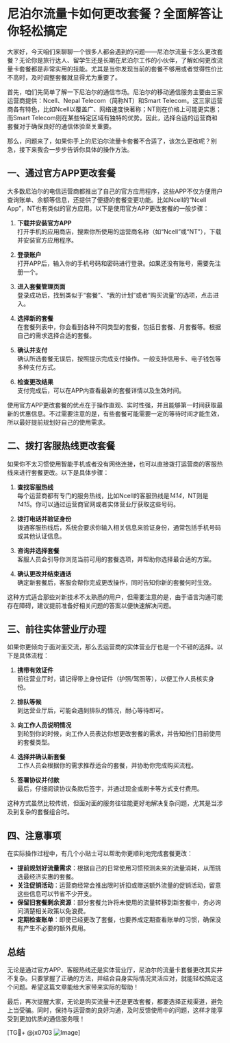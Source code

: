 # 尼泊尔流量卡如何更改套餐？全面解答让你轻松搞定

大家好，今天咱们来聊聊一个很多人都会遇到的问题——尼泊尔流量卡怎么更改套餐？无论你是旅行达人、留学生还是长期在尼泊尔工作的小伙伴，了解如何更改流量卡套餐都是非常实用的技能。尤其是当你发现当前的套餐不够用或者觉得性价比不高时，及时调整套餐就显得尤为重要了。

首先，咱们先简单了解一下尼泊尔的通信市场。尼泊尔的移动通信服务主要由三家运营商提供：Ncell、Nepal Telecom（简称NT）和Smart Telecom。这三家运营商各有特色，比如Ncell以覆盖广、网络速度快著称；NT则在价格上可能更实惠；而Smart Telecom则在某些特定区域有独特的优势。因此，选择合适的运营商和套餐对于确保良好的通信体验至关重要。

那么，问题来了，如果你手上的尼泊尔流量卡套餐不合适了，该怎么更改呢？别急，接下来我会一步步告诉你具体的操作方法。

## 一、通过官方APP更改套餐

大多数尼泊尔的电信运营商都推出了自己的官方应用程序，这些APP不仅方便用户查询账单、余额等信息，还提供了便捷的套餐变更功能。比如Ncell的“Ncell App”，NT也有类似的官方应用。以下是使用官方APP更改套餐的一般步骤：

1. **下载并安装官方APP**  
   打开手机的应用商店，搜索你所使用的运营商名称（如“Ncell”或“NT”），下载并安装官方应用程序。

2. **登录账户**  
   打开APP后，输入你的手机号码和密码进行登录。如果还没有账号，需要先注册一个。

3. **进入套餐管理页面**  
   登录成功后，找到类似于“套餐”、“我的计划”或者“购买流量”的选项，点击进入。

4. **选择新的套餐**  
   在套餐列表中，你会看到各种不同类型的套餐，包括日套餐、月套餐等。根据自己的需求选择合适的套餐。

5. **确认并支付**  
   确认所选套餐无误后，按照提示完成支付操作。一般支持信用卡、电子钱包等多种支付方式。

6. **检查更改结果**  
   支付完成后，可以在APP内查看最新的套餐详情以及生效时间。

使用官方APP更改套餐的优点在于操作直观、实时性强，并且能够第一时间获取最新的优惠信息。不过需要注意的是，有些套餐可能需要一定的等待时间才能生效，所以最好提前规划好自己的使用需求。

## 二、拨打客服热线更改套餐

如果你不太习惯使用智能手机或者没有网络连接，也可以直接拨打运营商的客服热线来进行套餐更改。以下是具体步骤：

1. **查找客服热线**  
   每个运营商都有专门的服务热线，比如Ncell的客服热线是*1414*，NT则是*1415*。你可以通过运营商官网或者实体营业厅获取这些号码。

2. **拨打电话并验证身份**  
   拨通客服热线后，系统会要求你输入相关信息来验证身份，通常包括手机号码或其他认证信息。

3. **咨询并选择套餐**  
   客服人员会引导你浏览当前可用的套餐选项，并帮助你选择最合适的方案。

4. **确认更改并结束通话**  
   确定新套餐后，客服会帮你完成更改操作，同时告知你新的套餐何时生效。

这种方式适合那些对新技术不太熟悉的用户，但需要注意的是，由于语言沟通可能存在障碍，建议提前准备好相关问题的答案以便快速解决问题。

## 三、前往实体营业厅办理

如果你更倾向于面对面交流，那么去运营商的实体营业厅也是一个不错的选择。以下是具体流程：

1. **携带有效证件**  
   前往营业厅时，请记得带上身份证件（护照/驾照等），以便工作人员核实身份。

2. **排队等候**  
   到达营业厅后，可能会遇到排队的情况，耐心等待即可。

3. **向工作人员说明情况**  
   到轮到你的时候，向工作人员表达你想更改套餐的需求，并告知他们目前使用的套餐类型。

4. **选择并确认新套餐**  
   工作人员会根据你的需求推荐适合的套餐，并协助你完成购买流程。

5. **签署协议并付款**  
   最后，仔细阅读协议条款后签字，并通过现金或刷卡等方式支付费用。

这种方式虽然比较传统，但面对面的服务往往能更好地解决复杂问题，尤其是当涉及到复杂的套餐组合时。

## 四、注意事项

在实际操作过程中，有几个小贴士可以帮助你更顺利地完成套餐更改：

- **提前规划好流量需求**：根据自己的日常使用习惯预测未来的流量消耗，从而挑选最经济实惠的套餐。
- **关注促销活动**：运营商经常会推出限时折扣或赠送额外流量的促销活动，留意这些信息可以节省不少开支。
- **保留旧套餐剩余资源**：部分套餐允许将未使用的流量转移到新套餐中，务必询问清楚相关政策以免浪费。
- **定期检查账单**：即使已经更改了套餐，也要养成定期查看账单的习惯，确保没有产生不必要的额外费用。

## 总结

无论是通过官方APP、客服热线还是实体营业厅，尼泊尔的流量卡套餐更改其实并不复杂。只要掌握了正确的方法，并结合自身实际情况灵活应对，就能轻松搞定这个问题。希望这篇文章能给大家带来实际的帮助！

最后，再次提醒大家，无论是购买流量卡还是更改套餐，都要选择正规渠道，避免上当受骗。同时，保持与运营商的良好沟通，及时反馈使用中的问题，这样才能享受到更加优质的通信服务哦！

[TG💪+ @jx0703 ![Image](https://github.com/user-attachments/assets/dbca1d08-cadb-493c-b0ec-ad6f7a83f270)]